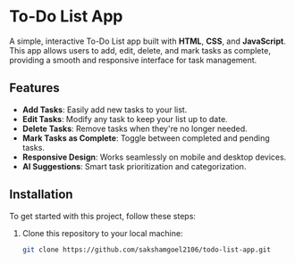 # To-Do List App

A simple, interactive To-Do List app built with **HTML**, **CSS**, and **JavaScript**. This app allows users to add, edit, delete, and mark tasks as complete, providing a smooth and responsive interface for task management.

## Features
- **Add Tasks**: Easily add new tasks to your list.
- **Edit Tasks**: Modify any task to keep your list up to date.
- **Delete Tasks**: Remove tasks when they're no longer needed.
- **Mark Tasks as Complete**: Toggle between completed and pending tasks.
- **Responsive Design**: Works seamlessly on mobile and desktop devices.
- **AI Suggestions**: Smart task prioritization and categorization.

## Installation

To get started with this project, follow these steps:

1. Clone this repository to your local machine:
   ```bash
   git clone https://github.com/sakshamgoel2106/todo-list-app.git
   

